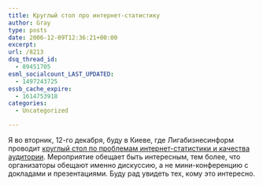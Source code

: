```yaml
---
title: Круглый стол про интернет-статистику
author: Gray
type: posts
date: 2006-12-09T12:36:21+00:00
excerpt:
url: /8213
dsq_thread_id:
  - 89451705
esml_socialcount_LAST_UPDATED:
  - 1497243725
essb_cache_expire:
  - 1614753918
categories:
  - Uncategorized

---
```








Я во вторник, 12-го декабря, буду в Киеве, где Лигабизнесинформ проводит <a href="http://lbi.liga.net/corp/news/CN060093.html" target="_blank">круглый стол по проблемам интернет-статистики и качества аудитории</a>. Мероприятие обещает быть интересным, тем более, что организаторы обещают именно дискуссию, а не мини-конференцию с докладами и презентациями. Буду рад увидеть тех, кому это интересно.
